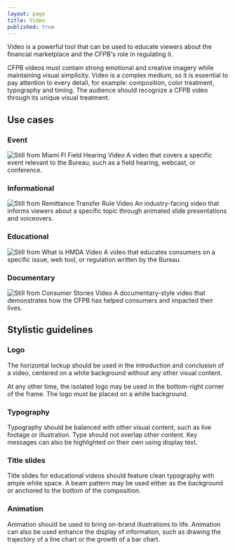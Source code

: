 ```yaml
---
layout: page
title: Video
published: true
---
```


Video is a powerful tool that can be used to educate viewers about the financial marketplace and the CFPB's role in regulating it.

CFPB videos must contain strong emotional and creative imagery while maintaining visual simplicity. Video is a complex medium, so it is essential to pay attention to every detail, for example: composition, color treatment, typography and timing. The audience should recognize a CFPB video through its unique visual treatment.

## Use cases

### Event

![Still from Miami Fl Field Hearing Video](/design-manual/assets/img/videos/Video_1.jpg "Event Video")
A video that covers a specific event relevant to the Bureau, such as a field hearing, webcast, or conference.

### Informational

![Still from Remittance Transfer Rule Video](/design-manual/assets/img/videos/Video_2.jpg "Informational Video")
An industry-facing video that informs viewers about a specific topic through animated slide presentations and voiceovers.

### Educational

![Still from What is HMDA Video](/design-manual/assets/img/videos/Video_3.jpg "Educational Video")
A video that educates consumers on a specific issue, web tool, or regulation written by the Bureau.

### Documentary

![Still from Consumer Stories Video](/design-manual/assets/img/videos/Video_4.jpg "Documentary Video")
A documentary-style video that demonstrates how the CFPB has helped consumers and impacted their lives.

## Stylistic guidelines

### Logo

The horizontal lockup should be used in the introduction and conclusion of a video, centered on a white background without any other visual content.

At any other time, the isolated logo may be used in the bottom-right corner of the frame. The logo must be placed on a white background.

### Typography

Typography should be balanced with other visual content, such as live footage or illustration. Type should not overlap
other content. Key messages can also be highlighted on their own using display text.

### Title slides

Title slides for educational videos should feature clean typography with ample white space. A beam pattern may be used either as the background or anchored to the bottom of the composition.

### Animation

Animation should be used to bring on-brand illustrations to life. Animation can also be used enhance the display of information, such as drawing the trajectory of a line chart or the growth of a bar chart.